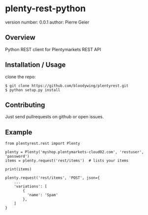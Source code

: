 plenty-rest-python
===============================

version number: 0.0.1
author: Pierre Geier

Overview
--------

Python REST client for Plentymarkets REST API

Installation / Usage
--------------------

clone the repo:

    $ git clone https://github.com/bloodywing/plentyrest.git
    $ python setup.py install
    
Contributing
------------

Just send pullrequests on github or open issues.

Example
-------

    from plentyrest.rest import Plenty
    
    plenty = Plenty('myshop.plentymarkets-cloud02.com', 'restuser', 'password')
    items = plenty.request('rest/items')  # lists your items
    
    print(items)
    
    plenty.request('rest/items', 'POST', json={
        ...
        'variations': [
            {
              'name': 'Spam'
            },
        ]
    }